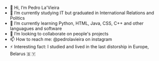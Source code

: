 - 👋 Hi, I’m Pedro La'Vieira
- 👀 I’m currently studying IT but graduated in International Relations and Politics
- 🌱 I’m currently learning Python, HTML, Java, CSS, C++ and other languagues and software 
- 💞️ I’m looking to collaborate on people's projects 
- 📫 How to reach me: @pedrolavieira on instagram 
- ⚡ Interesting fact: I studied and lived in the last distorship in Europe, Belarus &#127463; &#127486;

<!---
Pedrolaviru/Pedrolaviru is a ✨ special ✨ repository because its `README.md` (this file) appears on your GitHub profile.
You can click the Preview link to take a look at your changes.
--->
